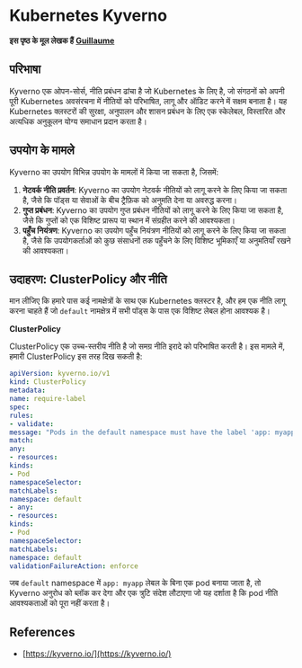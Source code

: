 # Kubernetes Kyverno

**इस पृष्ठ के मूल लेखक हैं** [**Guillaume**](https://www.linkedin.com/in/guillaume-chapela-ab4b9a196)

## परिभाषा&#x20;

Kyverno एक ओपन-सोर्स, नीति प्रबंधन ढांचा है जो Kubernetes के लिए है, जो संगठनों को अपनी पूरी Kubernetes अवसंरचना में नीतियों को परिभाषित, लागू और ऑडिट करने में सक्षम बनाता है। यह Kubernetes क्लस्टरों की सुरक्षा, अनुपालन और शासन प्रबंधन के लिए एक स्केलेबल, विस्तारित और अत्यधिक अनुकूलन योग्य समाधान प्रदान करता है।

## उपयोग के मामले

Kyverno का उपयोग विभिन्न उपयोग के मामलों में किया जा सकता है, जिसमें:

1. **नेटवर्क नीति प्रवर्तन**: Kyverno का उपयोग नेटवर्क नीतियों को लागू करने के लिए किया जा सकता है, जैसे कि पॉड्स या सेवाओं के बीच ट्रैफ़िक को अनुमति देना या अवरुद्ध करना।
2. **गुप्त प्रबंधन**: Kyverno का उपयोग गुप्त प्रबंधन नीतियों को लागू करने के लिए किया जा सकता है, जैसे कि गुप्तों को एक विशिष्ट प्रारूप या स्थान में संग्रहीत करने की आवश्यकता।
3. **पहुँच नियंत्रण**: Kyverno का उपयोग पहुँच नियंत्रण नीतियों को लागू करने के लिए किया जा सकता है, जैसे कि उपयोगकर्ताओं को कुछ संसाधनों तक पहुँचने के लिए विशिष्ट भूमिकाएँ या अनुमतियाँ रखने की आवश्यकता।

## **उदाहरण: ClusterPolicy और नीति**

मान लीजिए कि हमारे पास कई नामक्षेत्रों के साथ एक Kubernetes क्लस्टर है, और हम एक नीति लागू करना चाहते हैं जो `default` नामक्षेत्र में सभी पॉड्स के पास एक विशिष्ट लेबल होना आवश्यक है।

**ClusterPolicy**

ClusterPolicy एक उच्च-स्तरीय नीति है जो समग्र नीति इरादे को परिभाषित करती है। इस मामले में, हमारी ClusterPolicy इस तरह दिख सकती है:
```yaml
apiVersion: kyverno.io/v1
kind: ClusterPolicy
metadata:
name: require-label
spec:
rules:
- validate:
message: "Pods in the default namespace must have the label 'app: myapp'"
match:
any:
- resources:
kinds:
- Pod
namespaceSelector:
matchLabels:
namespace: default
- any:
- resources:
kinds:
- Pod
namespaceSelector:
matchLabels:
namespace: default
validationFailureAction: enforce
```
जब `default` namespace में `app: myapp` लेबल के बिना एक pod बनाया जाता है, तो Kyverno अनुरोध को ब्लॉक कर देगा और एक त्रुटि संदेश लौटाएगा जो यह दर्शाता है कि pod नीति आवश्यकताओं को पूरा नहीं करता है।

## References

* [https://kyverno.io/](https://kyverno.io/)
